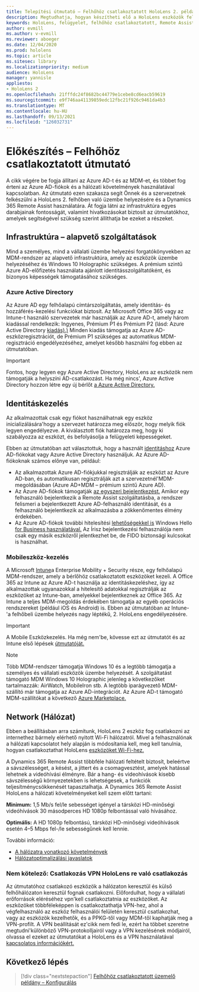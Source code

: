 ```yaml
---
title: Telepítési útmutató – Felhőhöz csatlakoztatott HoloLens 2. példány nagy léptékű üzembe helyezése a Remote Assist segítségével – Előkészítés
description: Megtudhatja, hogyan készítheti elő a HoloLens eszközök felhőhöz csatlakoztatott hálózaton keresztüli regisztrálására az Azure Active Directory és az identitáskezelés használatával.
keywords: HoloLens, felügyelet, felhőhöz csatlakoztatott, Remote Assist, AAD, Azure AD, MDM, mobile Eszközkezelés
author: evmill
ms.author: v-evmill
ms.reviewer: aboeger
ms.date: 12/04/2020
ms.prod: hololens
ms.topic: article
ms.sitesec: library
ms.localizationpriority: medium
audience: HoloLens
manager: yannisle
appliesto:
- HoloLens 2
ms.openlocfilehash: 21fffdc24f8682bc44779e1cebe8cd6eacb59619
ms.sourcegitcommit: e9f746aa41139859edc12fbc21f926c9461da4b3
ms.translationtype: MT
ms.contentlocale: hu-HU
ms.lasthandoff: 09/13/2021
ms.locfileid: "126032731"
---
```

# <a name="prepare---cloud-connected-guide"></a>Előkészítés – Felhőhöz csatlakoztatott útmutató

A cikk végére be fogja állítani az Azure AD-t és az MDM-et, és többet fog érteni az Azure AD-fiókok és a hálózati követelmények használatával kapcsolatban. Az útmutató ezen szakasza segít Önnek és a szervezetnek felkészülni a HoloLens 2. felhőben való üzembe helyezésére és a Dynamics 365 Remote Assist használatára. Át fogja látni az infrastruktúra egyes darabjainak fontosságát, valamint hivatkozásokat biztosít az útmutatókhoz, amelyek segítségével szükség szerint állíthatja be ezeket a részeket.

## <a name="infrastructure-essentials"></a>Infrastruktúra – alapvető szolgáltatások

Mind a személyes, mind a vállalati üzembe helyezési forgatókönyvekben az MDM-rendszer az alapvető infrastruktúra, amely az eszközök üzembe helyezéséhez és Windows 10 Holographic szükséges. A prémium szintű Azure AD-előfizetés használata ajánlott identitásszolgáltatóként, és bizonyos képességek támogatásához szükséges.

### <a name="azure-active-directory"></a>Azure Active Directory

Az Azure AD egy felhőalapú címtárszolgáltatás, amely identitás- és hozzáférés-kezelési funkciókat biztosít. Az Microsoft Office 365 vagy az Intune-t használó szervezetek már használják az Azure AD-t, amely három kiadással rendelkezik: Ingyenes, Prémium P1 és Prémium P2 (lásd: Azure Active Directory [kiadás).)](https://azure.microsoft.com/documentation/articles/active-directory-editions) Minden kiadás támogatja az Azure AD-eszközregisztrációt, de Prémium P1 szükséges az automatikus MDM-regisztráció engedélyezéséhez, amelyet később használni fog ebben az útmutatóban.

> [!IMPORTANT]
> Fontos, hogy legyen egy Azure Active Directory, HoloLens az eszközök nem támogatják a helyszíni AD-csatlakozást. Ha még nincs&#39;, Azure Active Directory hozzon létre egy új bérlőt [a Azure Active Directory.](/azure/active-directory/fundamentals/active-directory-access-create-new-tenant)

## <a name="identity-management"></a>Identitáskezelés

Az alkalmazottak csak egy fiókot használhatnak egy eszköz inicializálására&#39;hogy a szervezet határozza meg először, hogy melyik fiók legyen engedélyezve. A kiválasztott fiók határozza meg, hogy ki szabályozza az eszközt, és befolyásolja a felügyeleti képességeket.

Ebben az útmutatóban azt választottuk, hogy a használt [identitáshoz](/hololens/hololens-identity) Azure AD-fiókokat vagy Azure Active Directory használjuk. Az Azure AD-fiókoknak számos előnye van, például:

- Az alkalmazottak Azure AD-fiókjukkal regisztrálják az eszközt az Azure AD-ban, és automatikusan regisztrálják azt a szervezetnél&#39;MDM-megoldásában (Azure AD+MDM – prémium szintű Azure AD).
- Az Azure AD-fiókok támogatják [az egyszeri bejelentkezést.](/azure/active-directory/manage-apps/what-is-single-sign-on) Amikor egy felhasználó bejelentkezik a Remote Assist szolgáltatásba, a rendszer felismeri a bejelentkezett Azure AD-felhasználó identitását, és a felhasználó bejelentkezik az alkalmazásba a zökkenőmentes élmény érdekében.
- Az Azure AD-fiókok további hitelesítési [lehetőségekkel is](/hololens/hololens-identity) Windows Hello [for Business használatával.](/windows/security/identity-protection/hello-for-business/hello-identity-verification) Az Írisz bejelentkezési felhasználója nem csak egy másik eszközről jelentkezhet be, de FIDO biztonsági kulcsokat is használhat.

### <a name="mobile-device-management"></a>Mobileszköz-kezelés

A Microsoft [Intune](/mem/intune/fundamentals/what-is-intune)a Enterprise Mobility + Security része, egy felhőalapú MDM-rendszer, amely a bérlőhöz csatlakoztatott eszközöket kezeli. A Office 365 az Intune az Azure AD-t használja az identitáskezeléshez, így az alkalmazottak ugyanazokkal a hitelesítő adatokkal regisztrálják az eszközöket az Intune-ban, amelyekkel bejelentkeznek az Office 365. Az Intune a teljes MDM-megoldás érdekében támogatja az egyéb operációs rendszereket (például iOS és Android) is. Ebben az útmutatóban az Intune-&#39;a felhőbeli üzembe helyezés nagy léptékű, 2. HoloLens engedélyezésére.

> [!IMPORTANT]
> A Mobile Eszközkezelés. Ha még nem&#39;be, kövesse ezt az útmutatót és az Intune első lépések [útmutatóját.](/mem/intune/fundamentals/free-trial-sign-up)

> [!NOTE]
> Több MDM-rendszer támogatja Windows 10 és a legtöbb támogatja a személyes és vállalati eszközök üzembe helyezését. A szolgáltatást támogató MDM Windows 10 Holographic jelenleg a következőket tartalmazzák: AirWatch, MobileIron stb. A legtöbb iparágvezető MDM-szállító már támogatja az Azure AD-integrációt. Az Azure AD-t támogató MDM-szállítókat a következő [Azure Marketplace.](https://azure.microsoft.com/marketplace/)

## <a name="network"></a>Network (Hálózat)

Ebben a beállításban arra számítunk, HoloLens 2 eszköz fog csatlakozni az internethez bármely elérhető nyitott Wi-Fi hálózatról. Mivel a felhasználónak a hálózati kapcsolatot hely alapján is módosítania kell, meg kell tanulnia, hogyan csatlakoztathat HoloLens [eszközöket Wi-Fi-hez.](/hololens/hololens-network)

A Dynamics 365 Remote Assist többféle hálózati feltételt biztosít, beleértve a sávszélességet, a késést, a jittert és a csomagvesztést, amelyek hatással lehetnek a videóhívási élményre. Bár a hang- és videohívások kisebb sávszélességű környezetekben is lehetségesek, a funkciók teljesítménycsökkenését tapasztalhatja. A Dynamics 365 Remote Assist HoloLens a hálózati követelményeket kell szem előtt tartani:

**Minimum:** 1,5 Mb/s fel/le sebességet igényel a társközi HD-minőségi videóhívások 30 másodperces HD 1080p felbontással való hívásához.

**Optimális:** A HD 1080p felbontású, társközi HD-minőségi videóhívások esetén 4–5 Mbps fel-/le sebességűnek kell lennie.

További információ:

- [A hálózatra vonatkozó követelmények](/dynamics365/mixed-reality/remote-assist/requirements#network-requirements)
- [Hálózatoptimalizálási javaslatok](/dynamics365/mixed-reality/remote-assist/requirements#dynamics-365-remote-assist-hololens)

### <a name="optional-connect-your-hololens-to-vpn"></a>Nem kötelező: Csatlakozás VPN HoloLens re való csatlakozás

Az útmutatóhoz csatlakozó eszközök a hálózaton keresztül és külső felhőhálózaton keresztül fognak csatlakozni. Előfordulhat, hogy a vállalati erőforrások eléréséhez vpn&#39;kell csatlakoztatnia az eszközöket. Az eszközöket többféleképpen is csatlakoztathatja VPN-hez, ahol a végfelhasználó az eszköz felhasználói felületén keresztül csatlakozhat, vagy az eszközök kezelhetők, és a PPKG-től vagy MDM-től kaphatják meg a VPN-profilt. A VPN beállítását ez&#39;cikk nem fedi le, ezért ha többet szeretne megtudni&#39;különböző VPN-protokolljairól vagy a VPN kezelésének módjairól, olvassa el ezeket az útmutatókat a HoloLens és a VPN használatával [kapcsolatos információkért.](/hololens/hololens-network#vpn)

## <a name="next-step"></a>Következő lépés

> [!div class="nextstepaction"]
> [Felhőhöz csatlakoztatott üzemelő példány – Konfigurálás](hololens2-cloud-connected-configure.md)
